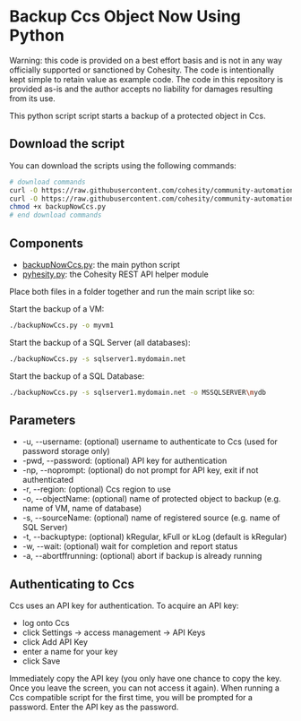 # Backup Ccs Object Now Using Python

Warning: this code is provided on a best effort basis and is not in any way officially supported or sanctioned by Cohesity. The code is intentionally kept simple to retain value as example code. The code in this repository is provided as-is and the author accepts no liability for damages resulting from its use.

This python script script starts a backup of a protected object in Ccs.

## Download the script

You can download the scripts using the following commands:

```bash
# download commands
curl -O https://raw.githubusercontent.com/cohesity/community-automation-samples/main/ccs/python/backupNowCcs/backupNowCcs.py
curl -O https://raw.githubusercontent.com/cohesity/community-automation-samples/main/python/pyhesity.py
chmod +x backupNowCcs.py
# end download commands
```

## Components

* [backupNowCcs.py](https://raw.githubusercontent.com/cohesity/community-automation-samples/main/ccs/python/backupNowCcs/backupNowCcs.py): the main python script
* [pyhesity.py](https://raw.githubusercontent.com/cohesity/community-automation-samples/main/python/pyhesity/pyhesity.py): the Cohesity REST API helper module

Place both files in a folder together and run the main script like so:

Start the backup of a VM:

```bash
./backupNowCcs.py -o myvm1
```

Start the backup of a SQL Server (all databases):

```bash
./backupNowCcs.py -s sqlserver1.mydomain.net
```

Start the backup of a SQL Database:

```bash
./backupNowCcs.py -s sqlserver1.mydomain.net -o MSSQLSERVER\mydb
```

## Parameters

* -u, --username: (optional) username to authenticate to Ccs (used for password storage only)
* -pwd, --password: (optional) API key for authentication
* -np, --noprompt: (optional) do not prompt for API key, exit if not authenticated
* -r, --region: (optional) Ccs region to use
* -o, --objectName: (optional) name of protected object to backup (e.g. name of VM, name of database)
* -s, --sourceName: (optional) name of registered source (e.g. name of SQL Server)
* -t, --backuptype: (optional) kRegular, kFull or kLog (default is kRegular)
* -w, --wait: (optional) wait for completion and report status
* -a, --abortffrunning: (optional) abort if backup is already running

## Authenticating to Ccs

Ccs uses an API key for authentication. To acquire an API key:

* log onto Ccs
* click Settings -> access management -> API Keys
* click Add API Key
* enter a name for your key
* click Save

Immediately copy the API key (you only have one chance to copy the key. Once you leave the screen, you can not access it again). When running a Ccs compatible script for the first time, you will be prompted for a password. Enter the API key as the password.
